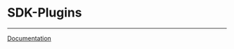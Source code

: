 # SDK-Plugins
***
[Documentation](#%20SDK-Plugins%20***%20Documentation%20%5Bhttps://mobfox.atlassian.net/wiki/spaces/PUMD/pages/479592521/Plugins%5D) 
